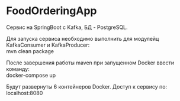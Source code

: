 # FoodOrderingApp

Сервис на SpringBoot с Kafka, БД - PostgreSQL. 

Для запуска сервиса необходимо выполнить для модулейц KafkaConsumer и KafkaProducer:  
mvn clean package

После завершения работы maven при запущенном Docker ввести команду:   
docker-compose up

Будут развернуты 6 контейнеров Docker. Доступ к сервису по: localhost:8080
